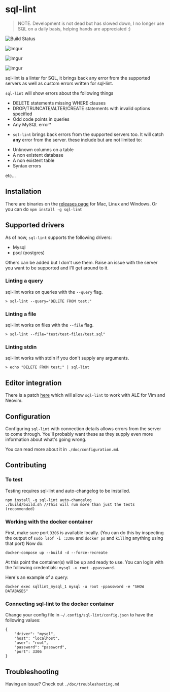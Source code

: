 # sql-lint  

> NOTE. Development is not dead but has slowed down, I no longer use SQL on a daily basis, helping hands are appreciated :)

![Build Status](https://travis-ci.org/joereynolds/sql-lint.svg?branch=typescript)

![Imgur](https://i.imgur.com/Le90iGL.png)

![Imgur](https://i.imgur.com/JgAhLFp.png)

![Imgur](https://i.imgur.com/lo7MMoI.png)

sql-lint is a linter for SQL, it brings back any error from the supported servers
as well as custom errors written for sql-lint.

`sql-lint` will show errors about the following things

- DELETE statements missing WHERE clauses
- DROP/TRUNCATE/ALTER/CREATE statements with invalid options specified
- Odd code points in queries
- Any MySQL error*

* `sql-lint` brings back errors from the supported servers too. It will catch **any** error from the server.
these include but are not limited to:

- Unknown columns on a table 
- A non existent database
- A non existent table
- Syntax errors

etc...

## Installation

There are binaries on the [releases
page](https://github.com/joereynolds/sql-lint/releases) for Mac, Linux and
Windows.  Or you can do `npm install -g sql-lint`

## Supported drivers

As of now, `sql-lint` supports the following drivers:

- Mysql 
- psql (postgres)

Others can be added but I don't use them. Raise an issue with the server you
want to be supported and I'll get around to it.

### Linting a query

sql-lint works on queries with the `--query` flag.

```
> sql-lint --query="DELETE FROM test;"
```

### Linting a file  

sql-lint works on files with the `--file` flag.

```
> sql-lint --file="test/test-files/test.sql" 
```

### Linting stdin

sql-lint works with stdin if you don't supply any arguments.

```
> echo "DELETE FROM test;" | sql-lint
```

## Editor integration   

There is a patch [here](https://github.com/joereynolds/sql-lint/issues/30) which will allow `sql-lint` to work with ALE
for Vim and Neovim.

## Configuration

Configuring `sql-lint` with connection details allows errors from the server to come through.
You'll probably want these as they supply even more information about what's going wrong.

You can read more about it in `./doc/configuration.md`.

## Contributing

### To test

Testing requires sql-lint and auto-changelog to be installed.

```
npm install -g sql-lint auto-changelog
./build/build.sh //This will run more than just the tests (recommended)
```

### Working with the docker container

First, make sure port `3306` is available locally.
(You can do this by inspecting the output of `sudo lsof -i :3306` and `docker ps` and `kill`ing anything using that port)
Now do:

```
docker-compose up --build -d --force-recreate
```

At this point the container(s) will be up and ready to use.
You can login with the following credentials: `mysql -u root -ppassword`.

Here's an example of a query:

```
docker exec sqllint_mysql_1 mysql -u root -ppassword -e "SHOW DATABASES"
```

### Connecting sql-lint to the docker container

Change your config file in `~/.config/sql-lint/config.json` to have the following values:

```
{
    "driver": "mysql",
    "host": "localhost",
    "user": "root",
    "password": "password",
    "port": 3306
}
```

## Troubleshooting

Having an issue? Check out `./doc/troubleshooting.md`
